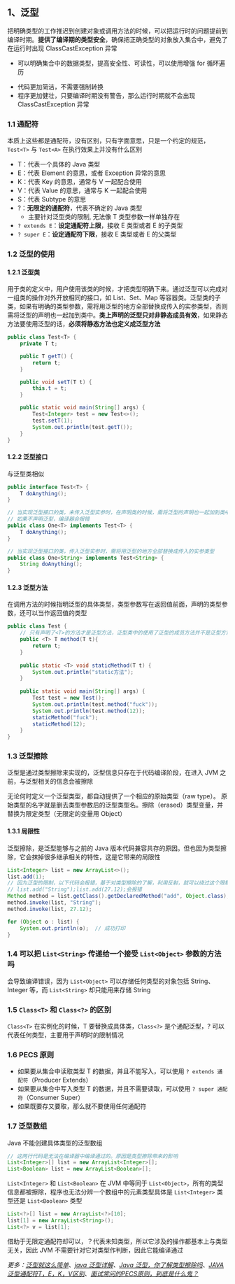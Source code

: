 ## 1、泛型

把明确类型的工作推迟到创建对象或调用方法的时候，可以把运行时的问题提前到编译时期。**提供了编译期的类型安全**，确保把正确类型的对象放入集合中，避免了在运行时出现 ClassCastException 异常

* 可以明确集合中的数据类型，提高安全性、可读性，可以使用增强 for 循环遍历

- 代码更加简洁，不需要强制转换
- 程序更加健壮，只要编译时期没有警告，那么运行时期就不会出现 ClassCastException 异常

### 1.1  通配符

本质上这些都是通配符，没有区别，只有字面意思，只是一个约定的规范，`Test<T>` 与 `Test<A>` 在执行效果上并没有什么区别

* T：代表一个具体的 Java 类型
* E：代表 Element 的意思，或者 Exception 异常的意思
* K：代表 Key 的意思，通常与 V 一起配合使用
* V：代表 Value 的意思，通常与 K 一起配合使用
* S：代表 Subtype 的意思
* ?：**无限定的通配符**，代表不确定的 Java 类型
  * 主要针对泛型类的限制, 无法像 T 类型参数一样单独存在
* `? extends E`：**设定通配符上限**，接收 E 类型或者 E 的子类型
* `? super E`：**设定通配符下限**，接收 E 类型或者 E 的父类型

### 1.2  泛型的使用

#### 1.2.1  泛型类

用于类的定义中，用户使用该类的时候，才把类型明确下来。通过泛型可以完成对一组类的操作对外开放相同的接口，如 List、Set、Map 等容器类。泛型类的子类，如果有明确的类型参数，需将用泛型的地方全部替换成传入的实参类型，否则需将泛型的声明也一起加到类中。**类上声明的泛型只对非静态成员有效**，如果静态方法要使用泛型的话，**必须将静态方法也定义成泛型方法**

```java
public class Test<T> {
    private T t;

    public T getT() {
        return t;
    }

    public void setT(T t) {
        this.t = t;
    }

    public static void main(String[] args) {
        Test<Integer> test = new Test<>();
        test.setT(1);
        System.out.println(test.getT());
    }
}
```

#### 1.2.2  泛型接口

与泛型类相似

```java
public interface Test<T> {
    T doAnything();
}

// 当实现泛型接口的类，未传入泛型实参时，在声明类的时候，需将泛型的声明也一起加到类中
// 如果不声明泛型，编译器会报错
public class One<T> implements Test<T> {
    T doAnything();
}

// 当实现泛型接口的类，传入泛型实参时，需将用泛型的地方全部替换成传入的实参类型
public class One<String> implements Test<String> {
    String doAnything();
}
```

#### 1.2.3  泛型方法

在调用方法的时候指明泛型的具体类型，类型参数写在返回值前面，声明的类型参数，还可以当作返回值的类型

```java
public class Test {
    // 只有声明了<T>的方法才是泛型方法，泛型类中的使用了泛型的成员方法并不是泛型方法
	public <T> T method(T t){
        return t;
    }
    
    public static <T> void staticMethod(T t) {
        System.out.println("static方法");
    }
    
    public static void main(String[] args) {
        Test test = new Test();
        System.out.println(test.method("fuck"));
        System.out.println(test.method(12));
        staticMethod("fuck");
        staticMethod(12);
    }
}
```

### 1.3  泛型擦除

泛型是通过类型擦除来实现的，泛型信息只存在于代码编译阶段，在进入 JVM 之前，与泛型相关的信息会被擦除

无论何时定义一个泛型类型，都自动提供了一个相应的原始类型（raw type）。 原始类型的名字就是删去类型参数后的泛型类型名。擦除（erased）类型变量，并替换为限定类型（无限定的变量用 Object）

#### 1.3.1  局限性

泛型擦除，是泛型能够与之前的 Java 版本代码兼容共存的原因。但也因为类型擦除，它会抹掉很多继承相关的特性，这是它带来的局限性

```java
List<Integer> list = new ArrayList<>();
list.add(1);
// 因为泛型的限制，以下代码会报错，基于对类型擦除的了解，利用反射，就可以绕过这个限制
// list.add("String");list.add(27.12);会报错
Method method = list.getClass().getDeclaredMethod("add", Object.class);
method.invoke(list, "String");
method.invoke(list, 27.12);

for (Object o : list) {
    System.out.println(o);	// 成功打印
}
```

### 1.4  可以把 `List<String>` 传递给一个接受 `List<Object>` 参数的方法吗

会导致编译错误，因为 `List<Object>` 可以存储任何类型的对象包括 String、Integer 等，而 `List<String>` 却只能用来存储 String

### 1.5  `Class<T>` 和 `Class<?>` 的区别

`Class<T>` 在实例化的时候，T 要替换成具体类，`Class<?>` 是个通配泛型，? 可以代表任何类型，主要用于声明时的限制情况

### 1.6  PECS 原则

- 如果要从集合中读取类型 T 的数据，并且不能写入，可以使用 `? extends 通配符`（Producer Extends）
- 如果要从集合中写入类型 T 的数据，并且不需要读取，可以使用 `? super 通配符`（Consumer Super）
- 如果既要存又要取，那么就不要使用任何通配符

### 1.7  泛型数组

Java 不能创建具体类型的泛型数组

```java
// 这两行代码是无法在编译器中编译通过的。原因是类型擦除带来的影响
List<Integer>[] list = new ArrayList<Integer>[];
List<Boolean> list = new ArrayList<Boolean>[];
```

`List<Integer>` 和 `List<Boolean>` 在 JVM 中等同于 `List<Object>`，所有的类型信息都被擦除，程序也无法分辨一个数组中的元素类型具体是 `List<Integer>` 类型还是 `List<Boolean>` 类型

```java
List<?>[] list = new ArrayList<?>[10];
list[1] = new ArrayList<String>();
List<?> v = list[1];
```

借助于无限定通配符却可以，？代表未知类型，所以它涉及的操作都基本上与类型无关，因此 JVM 不需要针对它对类型作判断，因此它能编译通过

*更多：[泛型就这么简单](https://segmentfault.com/a/1190000014120746)、[java 泛型详解](https://blog.csdn.net/s10461/article/details/53941091)、[Java 泛型，你了解类型擦除吗](https://blog.csdn.net/briblue/article/details/76736356)、[JAVA泛型通配符T，E，K，V区别](https://www.jianshu.com/p/95f349258afb)、[面试常问的PECS原则，到底是什么鬼？](https://www.imooc.com/article/297692)*